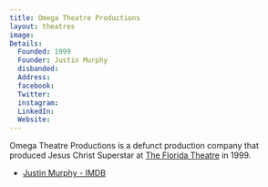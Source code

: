 ```yaml
---
title: Omega Theatre Productions
layout: theatres
image: 
Details:
  Founded: 1999
  Founder: Justin Murphy
  disbanded: 
  Address: 
  facebook: 
  Twitter: 
  instagram: 
  LinkedIn: 
  Website: 
---
```

Omega Theatre Productions is a defunct production company that produced Jesus Christ Superstar at [The Florida Theatre](The_Florida_Theatre) in 1999.
- [Justin Murphy - IMDB](https://www.imdb.com/name/nm2410069/bio)
